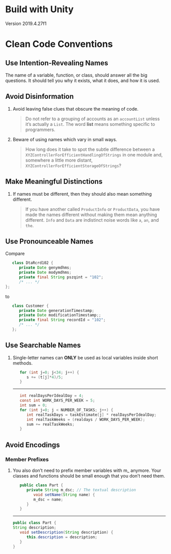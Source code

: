 # Build with Unity
Version 2019.4.27f1

# Clean Code Conventions

## Use Intention-Revealing Names
The name of a variable, function, or class, should answer all the big questions. It
should tell you why it exists, what it does, and how it is used. 

## Avoid Disinformation
1. Avoid leaving false clues that obscure the meaning of code.
   > Do not refer to a grouping of accounts as an `accountList` unless it’s actually a `List`.
The word **list** means something specific to programmers.

2. Beware of using names which vary in small ways.
   > How long does it take to spot the subtle difference between a `XYZControllerForEfficientHandlingOfStrings` in one module
and, somewhere a little more distant, `XYZControllerForEfficientStorageOfStrings`?

## Make Meaningful Distinctions
1. If names must be different, then they should also mean something different.

   > If you have another called `ProductInfo` or `ProductData`, you have made the names different without making them mean anything different. `Info` and `Data` are indistinct noise words like `a`, `an`, and `the`.

## Use Pronounceable Names

Compare
```java
   class DtaRcrd102 {
      private Date genymdhms;
      private Date modymdhms;
      private final String pszqint = "102";
      /* ... */
};
```
to
```java
   class Customer {
      private Date generationTimestamp;
      private Date modificationTimestamp;;
      private final String recordId = "102";
      /* ... */
   };
```

## Use Searchable Names
1. Single-letter names can **ONLY** be used as local variables inside short methods.
   ```java
      for (int j=0; j<34; j++) {
         s += (t[j]*4)/5;
      }
   ```
   ---
   ```java
      int realDaysPerIdealDay = 4;
      const int WORK_DAYS_PER_WEEK = 5;
      int sum = 0;
      for (int j=0; j < NUMBER_OF_TASKS; j++) {
         int realTaskDays = taskEstimate[j] * realDaysPerIdealDay;
         int realTaskWeeks = (realdays / WORK_DAYS_PER_WEEK);
         sum += realTaskWeeks;
      }
   ```

## Avoid Encodings
### Member Prefixes
1. You also don’t need to prefix member variables with m_ anymore. Your classes and functions should be small enough that you don’t need them.
   ```java
      public class Part {
         private String m_dsc; // The textual description
            void setName(String name) {
            m_dsc = name;
         }
      }
   ```
   ---
   ```java
   public class Part {
   String description;
      void setDescription(String description) {
         this.description = description;
      }
   }
   ```

